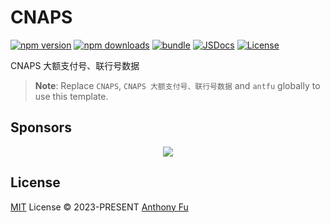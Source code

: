 # CNAPS

[![npm version][npm-version-src]][npm-version-href]
[![npm downloads][npm-downloads-src]][npm-downloads-href]
[![bundle][bundle-src]][bundle-href]
[![JSDocs][jsdocs-src]][jsdocs-href]
[![License][license-src]][license-href]

CNAPS 大额支付号、联行号数据

> **Note**:
> Replace `CNAPS`, `CNAPS 大额支付号、联行号数据` and `antfu` globally to use this template.

## Sponsors

<p align="center">
  <a href="https://cdn.jsdelivr.net/gh/antfu/static/sponsors.svg">
    <img src='https://cdn.jsdelivr.net/gh/antfu/static/sponsors.svg'/>
  </a>
</p>

## License

[MIT](./LICENSE) License © 2023-PRESENT [Anthony Fu](https://github.com/antfu)

<!-- Badges -->

[npm-version-src]: https://img.shields.io/npm/v/CNAPS?style=flat&colorA=080f12&colorB=1fa669
[npm-version-href]: https://npmjs.com/package/CNAPS
[npm-downloads-src]: https://img.shields.io/npm/dm/CNAPS?style=flat&colorA=080f12&colorB=1fa669
[npm-downloads-href]: https://npmjs.com/package/CNAPS
[bundle-src]: https://img.shields.io/bundlephobia/minzip/CNAPS?style=flat&colorA=080f12&colorB=1fa669&label=minzip
[bundle-href]: https://bundlephobia.com/result?p=CNAPS
[license-src]: https://img.shields.io/github/license/antfu/CNAPS.svg?style=flat&colorA=080f12&colorB=1fa669
[license-href]: https://github.com/antfu/CNAPS/blob/main/LICENSE
[jsdocs-src]: https://img.shields.io/badge/jsdocs-reference-080f12?style=flat&colorA=080f12&colorB=1fa669
[jsdocs-href]: https://www.jsdocs.io/package/CNAPS
